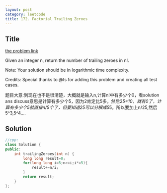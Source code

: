 ```yaml
---
layout: post
category: leetcode
title: 172. Factorial Trailing Zeroes
---
```

## Title
[the problem link](https://leetcode.com/problems/factorial-trailing-zeroes/description/)

Given an integer n, return the number of trailing zeroes in n!.

Note: Your solution should be in logarithmic time complexity.

Credits:
Special thanks to @ts for adding this problem and creating all test cases.

题目大意:到现在也不是很清楚，大概就是输入n,计算n!中有多少个0，看solution ans discuss意思是计算有多少个5，因为2肯定比5多，然后2*5=10，就有0了，计算有多少个5就直接n/5个了，但要知道25可以分解成5*5，所以要加上n/25,然后5^3,5^4....


## Solution
```c++
//cpp:
class Solution {
public:
    int trailingZeroes(int n) {
        long long result=0;
        for(long long i=5;n>=i;i*=5){
            result+=n/i;
        }
        return result;
    }
};
```
